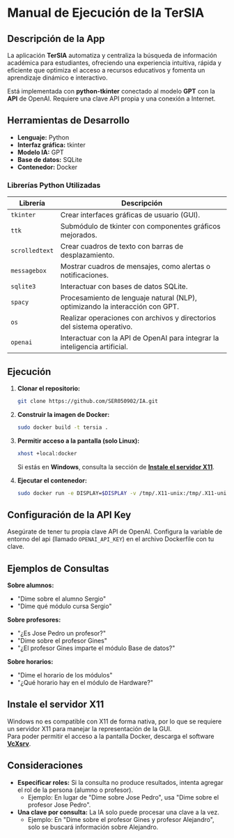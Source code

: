 # Manual de Ejecución de la TerSIA

## Descripción de la App

La aplicación **TerSIA** automatiza y centraliza la búsqueda de información académica para estudiantes, ofreciendo una experiencia intuitiva, rápida y eficiente que optimiza el acceso a recursos educativos y fomenta un aprendizaje dinámico e interactivo.

Está implementada con **python-tkinter** conectado al modelo **GPT** con la **API** de OpenAI. Requiere una clave API propia y una conexión a Internet.

## Herramientas de Desarrollo

  - **Lenguaje:** Python
  - **Interfaz gráfica:** tkinter
  - **Modelo IA:** GPT
  - **Base de datos:** SQLite
  - **Contenedor:** Docker

### Librerías Python Utilizadas

| Librería        | Descripción                                                                                                                               |
|-----------------|-------------------------------------------------------------------------------------------------------------------------------------------|
| `tkinter`       | Crear interfaces gráficas de usuario (GUI).                                                                                             |
| `ttk`           | Submódulo de tkinter con componentes gráficos mejorados.                                                                                   |
| `scrolledtext` | Crear cuadros de texto con barras de desplazamiento.                                                                                     |
| `messagebox`   | Mostrar cuadros de mensajes, como alertas o notificaciones.                                                                               |
| `sqlite3`       | Interactuar con bases de datos SQLite.                                                                                                   |
| `spacy`         | Procesamiento de lenguaje natural (NLP), optimizando la interacción con GPT.                                                            |
| `os`            | Realizar operaciones con archivos y directorios del sistema operativo.                                                                   |
| `openai`        | Interactuar con la API de OpenAI para integrar la inteligencia artificial.                                                                |

## Ejecución

1.  **Clonar el repositorio:**  

    ```bash
    git clone https://github.com/SER050902/IA.git
    ```

2.  **Construir la imagen de Docker:**  

    ```bash
    sudo docker build -t tersia .
    ```

3.  **Permitir acceso a la pantalla (solo Linux):**  

    ```bash
    xhost +local:docker
    ```

    Si estás en **Windows**, consulta la sección de [**Instale el servidor X11**](#instale-el-servidor-x11).

4.  **Ejecutar el contenedor:**  

    ```bash
    sudo docker run -e DISPLAY=$DISPLAY -v /tmp/.X11-unix:/tmp/.X11-unix tersia
    ```

## Configuración de la API Key

Asegúrate de tener tu propia clave API de OpenAI. Configura la variable de entorno del api (llamado `OPENAI_API_KEY`) en el archivo Dockerfile con tu clave.

## Ejemplos de Consultas

**Sobre alumnos:**

  - "Dime sobre el alumno Sergio"
  - "Dime qué módulo cursa Sergio"

**Sobre profesores:**

  - "¿Es Jose Pedro un profesor?"
  - "Dime sobre el profesor Gines"
  - "¿El profesor Gines imparte el módulo Base de datos?"

**Sobre horarios:**

  - "Dime el horario de los módulos"
  - "¿Qué horario hay en el módulo de Hardware?"

## Instale el servidor X11
Windows no es compatible con X11 de forma nativa, por lo que se requiere un servidor X11 para manejar la representación de la GUI.  
Para poder permitir el acceso a la pantalla Docker, descarga el software [**VcXsrv**](./Instalación%20VcXsrv.md).

## Consideraciones

  - **Especificar roles:** Si la consulta no produce resultados, intenta agregar el rol de la persona (alumno o profesor).
      - Ejemplo: En lugar de "Dime sobre Jose Pedro", usa "Dime sobre el profesor Jose Pedro".
  - **Una clave por consulta:** La IA solo puede procesar una clave a la vez.
      - Ejemplo: En "Dime sobre el profesor Gines y profesor Alejandro", solo se buscará información sobre Alejandro.
